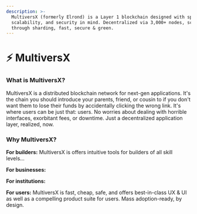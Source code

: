 ```yaml
---
description: >-
  MultiversX (formerly Elrond) is a Layer 1 blockchain designed with speed,
  scalability, and security in mind. Decentralized via 3,000+ nodes, scalable
  through sharding, fast, secure & green.
---
```


# ⚡ MultiversX

### **What is MultiversX?**

MultiversX is a distributed blockchain network for next-gen applications. It's the chain you should introduce your parents, friend, or cousin to if you don't want them to lose their funds by accidentally clicking the wrong link. It's where users can be just that: users. No worries about dealing with horrible interfaces, exorbitant fees, or downtime. Just a decentralized application layer, realized, now.

### **Why MultiversX?**

**For builders:** MultiversX is offers intuitive tools for builders of all skill levels...

**For businesses:**&#x20;

**For institutions:**&#x20;

**For users:** MultiversX is fast, cheap, safe, and offers best-in-class UX & UI as well as a compelling product suite for users. Mass adoption-ready, by design.
